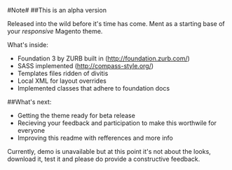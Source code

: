 #Note#
##This is an alpha version

Released into the wild before it's time has come.
Ment as a starting base of your *responsive* Magento theme.


What's inside:

- Foundation 3 by ZURB built in (http://foundation.zurb.com/)  
- SASS implemented (http://compass-style.org/)
- Templates files ridden of divitis
- Local XML for layout overrides
- Implemented classes that adhere to foundation docs


##What's next:

- Getting the theme ready for beta release
- Recieving your feedback and participation to make this worthwile for everyone
- Improving this readme with refferences and more info

Currently, demo is unavailable but at this point it's not about the looks, 
download it, test it and please do provide a constructive feedback.

